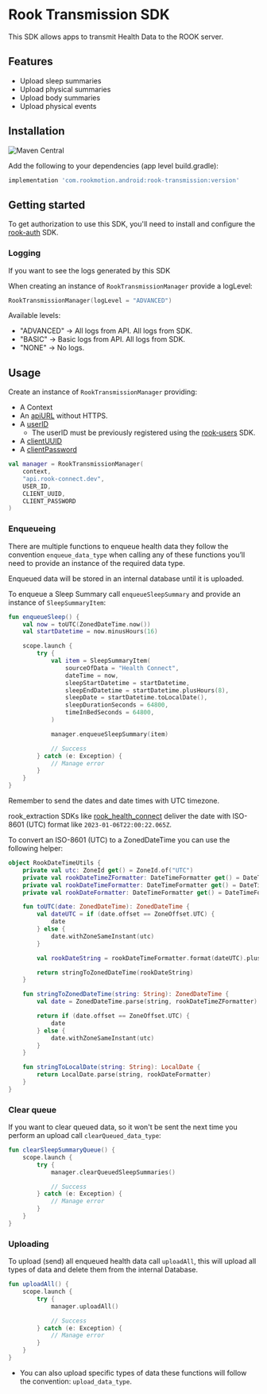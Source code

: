 # Rook Transmission SDK

This SDK allows apps to transmit Health Data to the ROOK server.

## Features

* Upload sleep summaries
* Upload physical summaries
* Upload body summaries
* Upload physical events

## Installation

![Maven Central](https://img.shields.io/maven-central/v/com.rookmotion.android/rook-transmission?color=%23F44336)

Add the following to your dependencies (app level build.gradle):

```groovy
implementation 'com.rookmotion.android:rook-transmission:version'
```

## Getting started

To get authorization to use this SDK, you'll need to install and configure
the [rook-auth](https://mvnrepository.com/artifact/com.rookmotion.android/rook-auth) SDK.

### Logging

If you want to see the logs generated by this SDK

When creating an instance of `RookTransmissionManager` provide a logLevel:

```kotlin
RookTransmissionManager(logLevel = "ADVANCED")
```

Available levels:

* "ADVANCED" -> All logs from API. All logs from SDK.
* "BASIC" -> Basic logs from API. All logs from SDK.
* "NONE" -> No logs.

## Usage

Create an instance of `RookTransmissionManager` providing:

* A Context
* An [apiURL](https://docs.tryrook.io/docs/Definitions#api_url) without HTTPS.
* A [userID](https://docs.tryrook.io/docs/Definitions#user_id)
    * The userID must be previously registered
      using the [rook-users](https://mvnrepository.com/artifact/com.rookmotion.android/rook-users) SDK.
* A [clientUUID](https://docs.tryrook.io/docs/Definitions#client_uuid)
* A [clientPassword](https://docsbeta.tryrook.io/docs/Definitions#client_password)

```kotlin
val manager = RookTransmissionManager(
    context,
    "api.rook-connect.dev",
    USER_ID,
    CLIENT_UUID,
    CLIENT_PASSWORD
)
```

### Enqueueing

There are multiple functions to enqueue health data they follow the convention `enqueue_data_type` when calling any of
these functions you’ll need to provide an instance of the required data type.

Enqueued data will be stored in an internal database until it is uploaded.

To enqueue a Sleep Summary call `enqueueSleepSummary` and provide an instance of `SleepSummaryItem`:

```kotlin
fun enqueueSleep() {
    val now = toUTC(ZonedDateTime.now())
    val startDatetime = now.minusHours(16)

    scope.launch {
        try {
            val item = SleepSummaryItem(
                sourceOfData = "Health Connect",
                dateTime = now,
                sleepStartDatetime = startDatetime,
                sleepEndDatetime = startDatetime.plusHours(8),
                sleepDate = startDatetime.toLocalDate(),
                sleepDurationSeconds = 64800,
                timeInBedSeconds = 64800,
            )

            manager.enqueueSleepSummary(item)

            // Success
        } catch (e: Exception) {
            // Manage error
        }
    }
}
```

Remember to send the dates and date times with UTC timezone.

rook_extraction SDKs
like [rook_health_connect](https://mvnrepository.com/artifact/com.rookmotion.android/rook-health-connect)
deliver the date with ISO-8601 (UTC) format like `2023-01-06T22:00:22.065Z`.

To convert an ISO-8601 (UTC) to a ZonedDateTime you can use the following helper:

```kotlin
object RookDateTimeUtils {
    private val utc: ZoneId get() = ZoneId.of("UTC")
    private val rookDateTimeZFormatter: DateTimeFormatter get() = DateTimeFormatter.ofPattern("yyyy-MM-dd'T'HH:mm:ss.SSSz")
    private val rookDateTimeFormatter: DateTimeFormatter get() = DateTimeFormatter.ofPattern("yyyy-MM-dd'T'HH:mm:ss.SSS")
    private val rookDateFormatter: DateTimeFormatter get() = DateTimeFormatter.ISO_LOCAL_DATE

    fun toUTC(date: ZonedDateTime): ZonedDateTime {
        val dateUTC = if (date.offset == ZoneOffset.UTC) {
            date
        } else {
            date.withZoneSameInstant(utc)
        }

        val rookDateString = rookDateTimeFormatter.format(dateUTC).plus("Z")

        return stringToZonedDateTime(rookDateString)
    }

    fun stringToZonedDateTime(string: String): ZonedDateTime {
        val date = ZonedDateTime.parse(string, rookDateTimeZFormatter)

        return if (date.offset == ZoneOffset.UTC) {
            date
        } else {
            date.withZoneSameInstant(utc)
        }
    }

    fun stringToLocalDate(string: String): LocalDate {
        return LocalDate.parse(string, rookDateFormatter)
    }
}
```

### Clear queue

If you want to clear queued data, so it won't be sent the next time you perform an upload call `clearQueued_data_type`:

```kotlin
fun clearSleepSummaryQueue() {
    scope.launch {
        try {
            manager.clearQueuedSleepSummaries()

            // Success
        } catch (e: Exception) {
            // Manage error
        }
    }
}
```

### Uploading

To upload (send) all enqueued health data call `uploadAll`, this will upload all types of data and
delete
them from the internal Database.

```kotlin
fun uploadAll() {
    scope.launch {
        try {
            manager.uploadAll()

            // Success
        } catch (e: Exception) {
            // Manage error
        }
    }
}
```

* You can also upload specific types of data these functions will follow the convention:
  `upload_data_type`.

